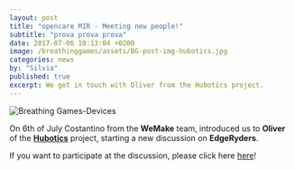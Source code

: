 ```yaml
---
layout: post
title: "opencare MIR - Meeting new people!"
subtitle: "prova prova prova"
date: 2017-07-06 10:13:04 +0200
image: /breathinggames/assets/BG-post-img-hubotics.jpg
categories: news
by: "Silvia"
published: true
excerpt: We get in touch with Oliver from the Hubotics project.
---
```


<img src="https://opencarecc.github.io/breathinggames/assets/BG-post-img-hubotics.jpg" alt="Breathing Games-Devices">

On 6th of July Costantino from the <b>WeMake</b> team, introduced us to <b>Oliver</b> of the <b>[Hubotics](https://www.facebook.com/Hubotics-522437934588117/)</b> project, starting a new discussion on <b>EdgeRyders</b>.

If you want to participate at the discussion, please click here [here](https://edgeryders.eu/t/copyfair-devices-to-measure-the-breath-pressures-and-flow/844)!
